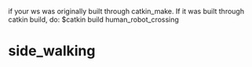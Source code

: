 if your ws was originally built through catkin_make. If it was built through catkin build, do:
$catkin build human_robot_crossing




# side_walking
